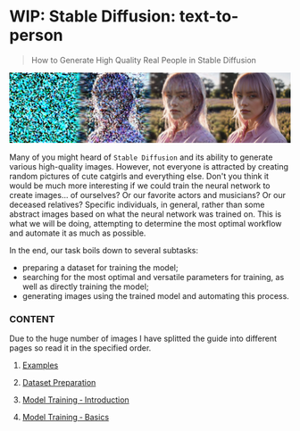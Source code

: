 # WIP: Stable Diffusion: text-to-person

> How to Generate High Quality Real People in Stable Diffusion

![Introduction.jpg](https://github.com/InfluxOW/Stable-Diffusion-Text-To-Person/blob/master/Images/Introduction.jpg)

Many of you might heard of `Stable Diffusion` and its ability to generate various high-quality images. However, not everyone is attracted by creating random pictures of cute catgirls and everything else. Don't you think it would be much more interesting if we could train the neural network to create images... of ourselves? Or our favorite actors and musicians? Or our deceased relatives? Specific individuals, in general, rather than some abstract images based on what the neural network was trained on. This is what we will be doing, attempting to determine the most optimal workflow and automate it as much as possible.

In the end, our task boils down to several subtasks:

- preparing a dataset for training the model;
- searching for the most optimal and versatile parameters for training, as well as directly training the model;
- generating images using the trained model and automating this process.

### CONTENT

Due to the huge number of images I have splitted the guide into different pages so read it in the specified order.

1. [Examples](https://github.com/InfluxOW/Stable-Diffusion-Text-To-Person/wiki/Examples)

2. [Dataset Preparation](https://github.com/InfluxOW/Stable-Diffusion-Text-To-Person/wiki/Dataset-Preparation)

3. [Model Training ‐ Introduction](https://github.com/InfluxOW/Stable-Diffusion-Text-To-Person/wiki/Model-Training--%E2%80%90--Introduction)

4. [Model Training ‐ Basics](https://github.com/InfluxOW/Stable-Diffusion-Text-To-Person/wiki/Model-Training--%E2%80%90--Basics)
